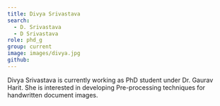 ```yaml
---
title: Divya Srivastava
search:
  - D. Srivastava
  - D Srivastava
role: phd_g
group: current
image: images/divya.jpg
github: 
---
```


Divya Srivastava is currently working as PhD student under Dr. Gaurav Harit. She is interested in developing Pre-processing techniques for handwritten document images.